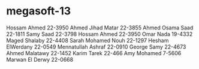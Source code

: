 megasoft-13
===========
Hossam Ahmed 22-3950
Ahmed Jihad Matar 22-3855
Ahmed Osama Saad 22-1811
Samy Saad 22-3798
Hossam Ahmed 22-3950
Omar Nada 19-4332
Maged Shalaby 22-4408
Sarah Mohamed Nouh 22-1297
Hesham ElWerdany 22-0549
Mennatullah Ashraf 22-0910 
George Samy 22-4673
Ahmed Malatawy 22-1452
Karim Tarek 22-466
Amy Mohamed 7-5606
Marwan El Derwy 22-0668
